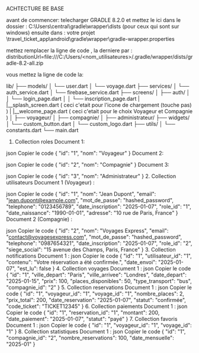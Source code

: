 ACHTECTURE BE BASE 

avant de commencer: 
telecharger GRADLE 8.2.0
et mettez le ici dans le dossier : C:\Users\central\gradle\wrapper\dists (pour ceux qui sont sur windows)
ensuite dans : votre projet \travel_ticket_app\android\gradle\wrapper\gradle-wrapper.properties

mettez remplacer la ligne de code , la derniere par : distributionUrl=file:///C:/Users/<nom_utilisateures>/.gradle/wrapper/dists/gradle-8.2-all.zip

vous mettez la ligne de code la: 


lib/
├── models/
│   └── user.dart
│   └── voyage.dart
├── services/
│   └── auth_service.dart
│   └── firebase_service.dart
├── screens/
│   ├── auth/
│   │   └── login_page.dart
│   │   └── inscription_page.dart
|   |__splash_screen.dart ( ceci c'etait pour l'icone de chargement (touche pas) )
|   |__welcome_page.dart  ( ceci c'etait pour le choix Voyageur et Compagnie )
│   ├── voyageur/
│   ├── compagnie/
│   ├── administrateur/
├── widgets/
│   └── custom_button.dart
│   └── custom_logo.dart
├── utils/
│   └── constants.dart
└── main.dart

1. Collection roles
Document 1:

json
Copier le code
{
  "id": "1",
  "nom": "Voyageur"
}
Document 2:

json
Copier le code
{
  "id": "2",
  "nom": "Compagnie"
}
Document 3:

json
Copier le code
{
  "id": "3",
  "nom": "Administrateur"
}
2. Collection utilisateurs
Document 1 (Voyageur) :

json
Copier le code
{
  "id": "1",
  "nom": "Jean Dupont",
  "email": "jean.dupont@example.com",
  "mot_de_passe": "hashed_password",
  "telephone": "0123456789",
  "date_inscription": "2025-01-07",
  "role_id": "1",
  "date_naissance": "1990-01-01",
  "adresse": "10 rue de Paris, France"
}
Document 2 (Compagnie) :

json
Copier le code
{
  "id": "2",
  "nom": "Voyages Express",
  "email": "contact@voyagesexpress.com",
  "mot_de_passe": "hashed_password",
  "telephone": "0987654321",
  "date_inscription": "2025-01-07",
  "role_id": "2",
  "siege_social": "15 avenue des Champs, Paris, France"
}
3. Collection notifications
Document 1 :
json
Copier le code
{
  "id": "1",
  "utilisateur_id": "1",
  "contenu": "Votre réservation a été confirmée.",
  "date_envoi": "2025-01-07",
  "est_lu": false
}
4. Collection voyages
Document 1 :
json
Copier le code
{
  "id": "1",
  "ville_depart": "Paris",
  "ville_arrivee": "Londres",
  "date_depart": "2025-01-15",
  "prix": 100,
  "places_disponibles": 50,
  "type_transport": "bus",
  "compagnie_id": "2"
}
5. Collection reservations
Document 1 :
json
Copier le code
{
  "id": "1",
  "voyageur_id": "1",
  "voyage_id": "1",
  "nombre_places": 2,
  "prix_total": 200,
  "date_reservation": "2025-01-07",
  "statut": "confirmée",
  "code_ticket": "TICKET12345"
}
6. Collection paiements
Document 1 :
json
Copier le code
{
  "id": "1",
  "reservation_id": "1",
  "montant": 200,
  "date_paiement": "2025-01-07",
  "statut": "payé"
}
7. Collection favoris
Document 1 :
json
Copier le code
{
  "id": "1",
  "voyageur_id": "1",
  "voyage_id": "1"
}
8. Collection statistiques
Document 1 :
json
Copier le code
{
  "id": "1",
  "compagnie_id": "2",
  "nombre_reservations": 100,
  "date_mensuelle": "2025-01"
}
